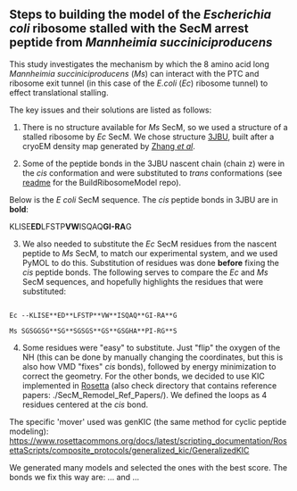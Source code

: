 ## Steps to building the model of the _Escherichia coli_ ribosome stalled with the SecM arrest peptide from _Mannheimia succiniciproducens_

This study investigates the mechanism by which the 8 amino acid long _Mannheimia succiniciproducens_ (_Ms_) can interact with the PTC and ribosome exit tunnel (in this case of the _E.coli_ (_Ec_) ribosome tunnel) to effect translational stalling. 

The key issues and their solutions are listed as follows: 

1. There is no structure available for _Ms_ SecM, so we used a structure of a stalled ribosome by _Ec_ SecM. We chose structure [3JBU](https://www.rcsb.org/structure/3JBU), built after a cryoEM density map generated by [Zhang _et al_](https://elifesciences.org/articles/09684).  

2. Some of the peptide bonds in the 3JBU nascent chain (chain z) were in the _cis_ conformation and were substituted to _trans_ conformations (see [readme](https://github.com/fatipardo/BuildRibosomeModel) for the BuildRibosomeModel repo).

Below is the _E coli_ SecM sequence. The _cis_ peptide bonds in 3JBU are in **bold**: 

KLISE**ED**LFSTP**VW**ISQAQ**GI-RA**G

3. We also needed to substitute the _Ec_ SecM residues from the nascent peptide to _Ms_ SecM, to match our experimental system, and we used PyMOL to do this. 
Substitution of residues was done **before** fixing the _cis_ peptide bonds. The following serves to compare  the _Ec_ and _Ms_ SecM sequences, and hopefully highlights the residues that were substituted: 

```

Ec --KLISE**ED**LFSTP**VW**ISQAQ**GI-RA**G

Ms SGSGGSG**SG**SGSGS**GS**GSGHA**PI-RG**S

```

4. Some residues were "easy" to substitute. 
Just "flip" the oxygen of the NH (this can be done by manually changing the coordinates, but this is also how VMD "fixes" _cis_ bonds), followed by energy minimization to correct the geometry. 
For the other bonds, we decided to use KIC implemented in [Rosetta](https://www.rosettacommons.org/software) (also check directory that contains reference papers: ./SecM_Remodel_Ref_Papers/). We defined the loops as 4 residues centered at the _cis_ bond. 

The specific 'mover' used was genKIC (the same method for cyclic peptide modeling):
https://www.rosettacommons.org/docs/latest/scripting_documentation/RosettaScripts/composite_protocols/generalized_kic/GeneralizedKIC


We generated many models and selected the ones with the best score. The bonds we fix this way are: ... and ... 

